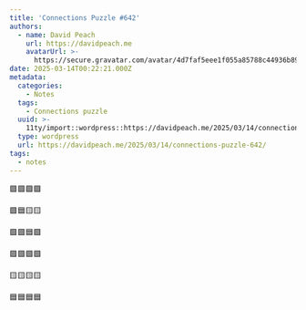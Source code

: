 ```yaml
---
title: 'Connections Puzzle #642'
authors:
  - name: David Peach
    url: https://davidpeach.me
    avatarUrl: >-
      https://secure.gravatar.com/avatar/4d7faf5eee1f055a85788c44936b8995eaab6dfb004e7854ec747ccb272e91ee?s=96&d=mm&r=g
date: 2025-03-14T00:22:21.000Z
metadata:
  categories:
    - Notes
  tags:
    - Connections puzzle
  uuid: >-
    11ty/import::wordpress::https://davidpeach.me/2025/03/14/connections-puzzle-642/
  type: wordpress
  url: https://davidpeach.me/2025/03/14/connections-puzzle-642/
tags:
  - notes
---
```

🟪🟪🟪🟪

🟩🟦🟨🟨

🟩🟩🟦🟩

🟩🟩🟩🟩

🟨🟨🟨🟨

🟦🟦🟦🟦